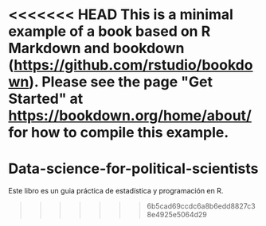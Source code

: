 <<<<<<< HEAD
This is a minimal example of a book based on R Markdown and **bookdown** (https://github.com/rstudio/bookdown). Please see the page "Get Started" at https://bookdown.org/home/about/ for how to compile this example.
=======
# Data-science-for-political-scientists
Este libro es un guia práctica de estadística y programación en R.
>>>>>>> 6b5cad69ccdc6a8b6edd8827c38e4925e5064d29
